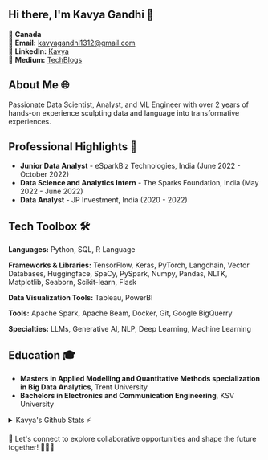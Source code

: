 
## Hi there, I'm Kavya Gandhi 👋

📍 **Canada**\
📧 **Email:** [kavyagandhi1312@gmail.com](mailto:kavyagandhi1223@gmail.com)  \
🔗 **LinkedIn:** [Kavya](www.linkedin.com/in/kavyagandhi2312)\
💬 **Medium:** [TechBlogs](https://medium.com/@kavyagandhi1223)


## About Me 🌐
Passionate Data Scientist, Analyst, and ML Engineer with over 2 years of hands-on experience sculpting data and language into transformative experiences.

## Professional Highlights 🌟
- **Junior Data Analyst** - eSparkBiz Technologies, India (June 2022 - October 2022)
- **Data Science and Analytics Intern** - The Sparks Foundation, India (May 2022 - June 2022)
- **Data Analyst** - JP Investment, India (2020 - 2022)


## Tech Toolbox 🛠️
**Languages:** Python, SQL, R Language

**Frameworks & Libraries:** TensorFlow, Keras, PyTorch, Langchain, Vector Databases, Huggingface, SpaCy, PySpark, Numpy, Pandas, NLTK, Matplotlib, Seaborn, Scikit-learn, Flask

**Data Visualization Tools:** Tableau, PowerBI

**Tools:** Apache Spark, Apache Beam, Docker, Git, Google BigQuerry

**Specialties:** LLMs, Generative AI, NLP, Deep Learning, Machine Learning

## Education 🎓
- **Masters in Applied Modelling and Quantitative Methods specialization in Big Data Analytics**, Trent University
- **Bachelors in Electronics and Communication Engineering**, KSV University

<details>
  <summary> Kavya's Github Stats ⚡</summary>

  <img align="left" alt="hitch hicker's Github Stats" src="https://github-readme-stats.vercel.app/api?username=kavyagandhi23&show_icons=true&hide_border=true" />

</details>

🔗 Let's connect to explore collaborative opportunities and shape the future together! 🚀👩‍💻



